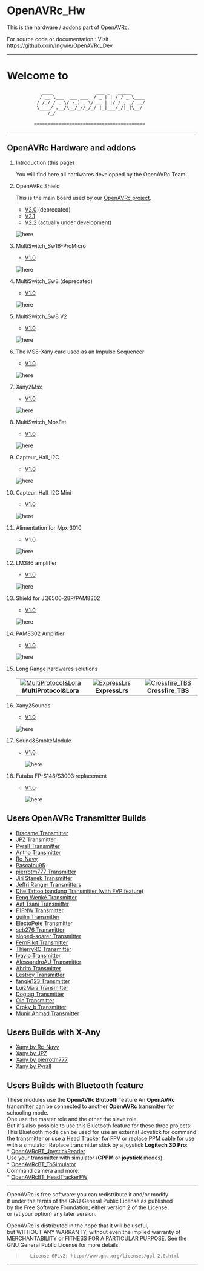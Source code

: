 # OpenAVRc_Hw

This is the hardware / addons part of OpenAVRc.

For source code or documentation : Visit https://github.com/Ingwie/OpenAVRc_Dev

----------
**Welcome to**
=========
                 ____                ___ _   _____                      
                / __ \___  ___ ___  / _ | | / / _ \____                 
               / /_/ / _ \/ -_) _ \/ __ | |/ / , _/ __/                 
               \____/ .__/\__/_//_/_/ |_|___/_/|_|\__/                  
                   /_/                                                  
              
              =========================================
----------
## OpenAVRc Hardware and addons
1. Introduction (this page)

	You will find here all hardwares developped by the OpenAVRc Team.
	
1. OpenAVRc Shield

   This is the main board used by our [OpenAVRc project](https://github.com/Ingwie/OpenAVRc_Dev).
   * [V2.0](https://github.com/Ingwie/OpenAVRc_Hw/tree/V3/PCB%20Shield/Mega_2560%20core%20mini_full_2.0_PM) (deprecated)
   * [V2.1](https://github.com/Ingwie/OpenAVRc_Hw/tree/V3/PCB%20Shield/Mega_2560%20core%20mini_full_2.1_PM)
   * [V2.2](https://github.com/Ingwie/OpenAVRc_Hw/tree/V3/PCB%20Shield/Mega_2560%20core%20mini_full_2.2_PM) (actually under development)
   
   ![here](https://github.com/Ingwie/OpenAVRc_Hw/blob/V3/PCB%20Shield/Mega_2560%20core%20mini_full_2.2_PM/Mega_2560%20core%20mini_full_2.2_3D.jpg)
1. MultiSwitch_Sw16-ProMicro
   * [V1.0](https://github.com/Ingwie/OpenAVRc_Hw/tree/V3/MultiSwitch_Sw16-ProMicro)
   
   ![here](https://github.com/Ingwie/OpenAVRc_Hw/blob/V3/MultiSwitch_Sw16-ProMicro/MultiSwitch_Sw16_ProMicro_3D.jpg)
1. MultiSwitch_Sw8 (deprecated)
   * [V1.0](https://github.com/Ingwie/OpenAVRc_Hw/tree/V3/MultiSwitch_Sw8)

   ![here](https://github.com/Ingwie/OpenAVRc_Hw/blob/V3/MultiSwitch_Sw8/D%C3%A9codeur%20MS8_X-Any_3D.jpg)   
1. MultiSwitch_Sw8 V2
   * [V1.0](https://github.com/Ingwie/OpenAVRc_Hw/tree/V3/MutltiSwitch_Sw8_V2)
   
   ![here](https://github.com/Ingwie/OpenAVRc_Hw/blob/V3/MutltiSwitch_Sw8_V2/MutltiSwitch_Sw8_V2.jpg)  
1. The MS8-Xany card used as an Impulse Sequencer
   * [V1.0](https://github.com/Ingwie/OpenAVRc_Hw/tree/V3/PulseSeq)
   
   ![here](https://github.com/Ingwie/OpenAVRc_Hw/blob/V3/MultiSwitch_Sw8/D%C3%A9codeur%20MS8_X-Any_3D.jpg)
1. Xany2Msx
   * [V1.0](https://github.com/Ingwie/OpenAVRc_Hw/tree/V3/Xany2Msx)
   
   ![here](https://github.com/Ingwie/OpenAVRc_Hw/blob/V3/Xany2Msx/Xany2Msx_3D.jpg)
1. MultiSwitch_MosFet
   * [V1.0](https://github.com/Ingwie/OpenAVRc_Hw/tree/V3/MultiSwitch_MosFet)
   
   ![here](https://github.com/Ingwie/OpenAVRc_Hw/blob/V3/MultiSwitch_MosFet/MultiSwitch_MosFet_Top3D.jpg)
1. Capteur_Hall_I2C
   * [V1.0](https://github.com/Ingwie/OpenAVRc_Hw/tree/V3/Capteur_Hall_I2C)
   
   ![here](https://github.com/Ingwie/OpenAVRc_Hw/blob/V3/Capteur_Hall_I2C/Sensor_Board_3D.jpg)
   
1. Capteur_Hall_I2C Mini
   * [V1.0](https://github.com/Ingwie/OpenAVRc_Hw/tree/V3/Capteur_Hall_I2C_Mini)
   
   ![here](https://github.com/Ingwie/OpenAVRc_Hw/blob/V3/Capteur_Hall_I2C_Mini/Sensor_Board_3D-Top_Bottom.jpg)
   
1. Alimentation for Mpx 3010
   * [V1.0](https://github.com/Ingwie/OpenAVRc_Hw/tree/V3/PCB%20Mpx%20Alimentation)
   
   ![here](https://github.com/Ingwie/OpenAVRc_Hw/blob/V3/PCB%20Mpx%20Alimentation/MPX_Alimentation_Top.jpg)
   
1. LM386 amplifier
   * [V1.0](https://github.com/Ingwie/OpenAVRc_Hw/tree/V3/PCB%20LM386%20amplifier)
   
   ![here](https://github.com/Ingwie/OpenAVRc_Hw/blob/V3/PCB%20LM386%20amplifier/LM386Amplifier_Top.jpg)
   
1. Shield for JQ6500-28P/PAM8302
   * [V1.0](https://github.com/Ingwie/OpenAVRc_Hw/tree/V3/PCB%20JQ6500-28P_PAM8302A)
   
   ![here](https://github.com/Ingwie/OpenAVRc_Hw/blob/V3/PCB%20JQ6500-28P_PAM8302A/JQ6500-28P_PAM8302A_3DTop.jpg)
   
1. PAM8302 Amplifier
   * [V1.0](https://github.com/Ingwie/OpenAVRc_Hw/tree/V3/PCB%20PAM8302A)
   
   ![here](https://github.com/Ingwie/OpenAVRc_Hw/blob/V3/PCB%20PAM8302A/PAM8302_3D.jpg)
   
1. Long Range hardwares solutions  
	<table cellspacing=0>
	  <tr>
		<td align=center width=200><a href="https://github.com/Ingwie/OpenAVRc_Hw/tree/V3/Long_Range/MultiProtocol&Lora"><img src="https://github.com/Ingwie/OpenAVRc_Hw/blob/V3/Long_Range/MultiProtocol%26Lora/RFM95W_TxModule.jpg" border="0" name="submit" title="MultiProtocol&Lora" alt="MultiProtocol&Lora"/></a><br><b>MultiProtocol&Lora</b></td>
		<td align=center width=200><a href="https://github.com/Ingwie/OpenAVRc_Hw/tree/V3/Long_Range/ExpressLrs"><img src="https://github.com/Ingwie/OpenAVRc_Hw/blob/V3/Long_Range/ExpressLrs/HappyModel_combo_kit.jpg" border="0" name="submit" title="ExpressLrs" alt="ExpressLrs"/></a><br><b>ExpressLrs</b></td>
		<td align=center width=200><a href="https://github.com/Ingwie/OpenAVRc_Hw/tree/V3/Long_Range/Crossfire_TBS"><img src="https://github.com/Ingwie/OpenAVRc_Hw/blob/V3/Long_Range/Crossfire_TBS/TBS_TX_V2_combo_kit.jpg" border="0" name="submit" title="Crossfire_TBS" alt="Crossfire_TBS"/></a><br><b>Crossfire_TBS</b></td>
	  </tr>
	</table>
 
1. Xany2Sounds
   * [V1.0](https://github.com/Ingwie/OpenAVRc_Hw/tree/V3/Xany2Sounds)
   
   ![here](https://github.com/Ingwie/OpenAVRc_Hw/blob/V3/Xany2Sounds/Xany2Sounds_3D.jpg)
   
   
1. Sound&SmokeModule
   * [V1.0](https://github.com/Ingwie/OpenAVRc_Hw/tree/V3/Sound&SmokeModule)
   
      ![here](https://github.com/Ingwie/OpenAVRc_Hw/blob/V3/Sound%26SmokeModule/S%26SM1.png)  
	  
1. Futaba FP-S148/S3003 replacement
   * [V1.0](https://github.com/Ingwie/OpenAVRc_Hw/tree/V3/LUCAS_FPS148_FS3003)
   
      ![here](https://github.com/Ingwie/OpenAVRc_Hw/blob/V3/LUCAS_FPS148_FS3003/LUCAS_FPS148_FS3003_Top.jpg)  
	  
## Users OpenAVRc Transmitter Builds
* [Bracame Transmitter](https://github.com/Ingwie/OpenAVRc_Hw/tree/V3/User's%20OpenAVRc%20Transmitters/Bracame/README.md)
* [JPZ Transmitter](https://github.com/Ingwie/OpenAVRc_Hw/tree/V3/User's%20OpenAVRc%20Transmitters/JPZ/README.md)
* [Pyrall Transmitter](https://github.com/Ingwie/OpenAVRc_Hw/tree/V3/User's%20OpenAVRc%20Transmitters/Pyrall/README.md)
* [Antho Transmitter](https://github.com/Ingwie/OpenAVRc_Hw/tree/V3/User's%20OpenAVRc%20Transmitters/Antho/README.md)
* [Rc-Navy](https://github.com/Ingwie/OpenAVRc_Hw/tree/V3/User's%20OpenAVRc%20Transmitters/Rc-Navy/README.md)
* [Pascalou95](https://github.com/Ingwie/OpenAVRc_Hw/tree/V3/User's%20OpenAVRc%20Transmitters/Pascalou95/README.md)
* [pierrotm777 Transmitter](https://github.com/Ingwie/OpenAVRc_Hw/tree/V3/User's%20OpenAVRc%20Transmitters/pierrotm777/README.md)
* [Jirí Stanek Transmitter](https://github.com/Ingwie/OpenAVRc_Hw/tree/V3/User's%20OpenAVRc%20Transmitters/JiríStanek/README.md)
* [Jeffri Ranger Transmitters](https://github.com/Ingwie/OpenAVRc_Hw/tree/V3/User's%20OpenAVRc%20Transmitters/JeffriRanger/README.md)
* [Dhe Tattoo bandung Transmitter (with FVP feature)](https://github.com/Ingwie/OpenAVRc_Hw/tree/V3/User's%20OpenAVRc%20Transmitters/DheTattoobandung/README.md)
* [Feng Wenké Transmitter](https://github.com/Ingwie/OpenAVRc_Hw/tree/V3/User's%20OpenAVRc%20Transmitters/FengWenké/README.md)
* [Aat Tsani Transmitter](https://github.com/Ingwie/OpenAVRc_Hw/tree/V3/User's%20OpenAVRc%20Transmitters/AatTsani/README.md)
* [F1FNW Transmitter](https://github.com/Ingwie/OpenAVRc_Hw/tree/V3/User's%20OpenAVRc%20Transmitters/F1FNW/README.md)
* [guilm Transmitter](https://github.com/Ingwie/OpenAVRc_Hw/tree/V3/User's%20OpenAVRc%20Transmitters/guilm/README.md)
* [ElectoPete Transmitter](https://github.com/Ingwie/OpenAVRc_Hw/tree/V3/User's%20OpenAVRc%20Transmitters/ElectoPete/README.md)
* [seb276 Transmitter](https://github.com/Ingwie/OpenAVRc_Hw/tree/V3/User's%20OpenAVRc%20Transmitters/seb276/README.md)
* [sloped-soarer Transmitter](https://github.com/Ingwie/OpenAVRc_Hw/tree/V3/User's%20OpenAVRc%20Transmitters/sloped-soarer/README.md)
* [FernPilot Transmitter](https://github.com/Ingwie/OpenAVRc_Hw/tree/V3/User's%20OpenAVRc%20Transmitters/FernPilot/README.md)
* [ThierryRC Transmitter](https://github.com/Ingwie/OpenAVRc_Hw/tree/V3/User's%20OpenAVRc%20Transmitters/ThierryRC/README.md)
* [Ivaylo Transmitter](https://github.com/Ingwie/OpenAVRc_Hw/tree/V3/User's%20OpenAVRc%20Transmitters/Ivaylo/README.md)
* [AlessandroAU Transmitter](https://github.com/Ingwie/OpenAVRc_Hw/tree/V3/User's%20OpenAVRc%20Transmitters/AlessandroAU/README.md)
* [Abrito Transmitter](https://github.com/Ingwie/OpenAVRc_Hw/tree/V3/User's%20OpenAVRc%20Transmitters/Abrito/README.md)
* [Lestroy Transmitter](https://github.com/Ingwie/OpenAVRc_Hw/tree/V3/User's%20OpenAVRc%20Transmitters/Lestroy/README.md)
* [fanqie123 Transmitter](https://github.com/Ingwie/OpenAVRc_Hw/tree/V3/User's%20OpenAVRc%20Transmitters/fanqie123/README.md)
* [LuizMaia Transmitter](https://github.com/Ingwie/OpenAVRc_Hw/tree/V3/User's%20OpenAVRc%20Transmitters/LuizMaia/README.md)
* [Dogtag Transmitter](https://github.com/Ingwie/OpenAVRc_Hw/tree/V3/User's%20OpenAVRc%20Transmitters/Dogtag/README.md)
* [Olc Transmitter](https://github.com/Ingwie/OpenAVRc_Hw/tree/V3/User's%20OpenAVRc%20Transmitters/Olc/README.md)
* [Croky_b Transmitter](https://github.com/Ingwie/OpenAVRc_Hw/tree/V3/User's%20OpenAVRc%20Transmitters/Croky_b/README.md)
* [Munir Ahmad Transmitter](https://github.com/Ingwie/OpenAVRc_Hw/tree/V3/User's%20OpenAVRc%20Transmitters/MunirAhmad/README.md)

## Users Builds with X-Any
* [Xany by Rc-Navy](https://github.com/Ingwie/OpenAVRc_Hw/tree/V3/Xany_Builds_by_Users/Rc-Navy)
* [Xany by JPZ](https://github.com/Ingwie/OpenAVRc_Hw/tree/V3/Xany_Builds_by_Users/JPZ)
* [Xany by pierrotm777](https://github.com/Ingwie/OpenAVRc_Hw/tree/V3/Xany_Builds_by_Users/pierrotm777)
* [Xany by Pyrall](https://github.com/Ingwie/OpenAVRc_Hw/tree/V3/Xany_Builds_by_Users/Pyrall)

## Users Builds with Bluetooth feature
These modules use the **OpenAVRc Blutooth** feature
   An **OpenAVRc** transmitter can be connected to another **OpenAVRc** transmitter for schooling mode.  
   One use the master role and the other the slave role.  
   But it's also possible to use this Bluetooth feature for these three projects:    
   This Bluetooth mode can be used for use an external Joystick for command the transmitter or use a Head Tracker for FPV or replace PPM cable for use with a simulator.
   Replace transmitter stick by a joystick **Logitech 3D Pro**:  
     * [OpenAVRcBT_JoystickReader](https://github.com/Ingwie/OpenAVRc_Hw/tree/V3/Bluetooth/OpenAVRcBT_JoystickReader)  
   Use your transmitter with simulator (**CPPM** or **joystick** modes):   
     * [OpenAVRcBT_ToSimulator](https://github.com/Ingwie/OpenAVRc_Hw/tree/V3/Bluetooth/OpenAVRcBT_ToSimulator)  
   Command camera and more:  
     * [OpenAVRcBT_HeadTrackerFW](https://github.com/Ingwie/OpenAVRc_Hw/tree/V3/Bluetooth/OpenAVRcBT_HeadTrackerFW)  
  
----------

   OpenAVRc is free software: you can redistribute it and/or modify    
   it under the terms of the GNU General Public License as published    
   by the Free Software Foundation, either version 2 of the License,   
   or (at your option) any later version.


   OpenAVRc is distributed in the hope that it will be useful,         
   but WITHOUT ANY WARRANTY; without even the implied warranty of       
   MERCHANTABILITY or FITNESS FOR A PARTICULAR PURPOSE.  See the        
   GNU General Public License for more details.                         
                                                                        
>        License GPLv2: http://www.gnu.org/licenses/gpl-2.0.html          

----------

